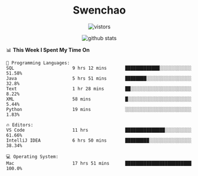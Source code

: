 <h1 align="center">Swenchao</h3>

<p align="center">
  <img src="https://visitor-badge.glitch.me/badge?page_id=Swenchao" alt="vistors" />
</p>

<p align="center">
  <img src="https://github-readme-stats.vercel.app/api?username=Swenchao&count_private=true&show_icons=true&theme=vue-dark&hide_title=true" alt="github stats" />
</p>

<!--START_SECTION:waka-->
📊 **This Week I Spent My Time On** 

```text
💬 Programming Languages: 
SQL                      9 hrs 12 mins       █████████████░░░░░░░░░░░░   51.58% 
Java                     5 hrs 51 mins       ████████░░░░░░░░░░░░░░░░░   32.8% 
Text                     1 hr 28 mins        ██░░░░░░░░░░░░░░░░░░░░░░░   8.22% 
XML                      58 mins             █░░░░░░░░░░░░░░░░░░░░░░░░   5.44% 
Python                   19 mins             ░░░░░░░░░░░░░░░░░░░░░░░░░   1.83%

🔥 Editors: 
VS Code                  11 hrs              ███████████████░░░░░░░░░░   61.66% 
IntelliJ IDEA            6 hrs 50 mins       █████████░░░░░░░░░░░░░░░░   38.34%

💻 Operating System: 
Mac                      17 hrs 51 mins      █████████████████████████   100.0%

```


<!--END_SECTION:waka-->
